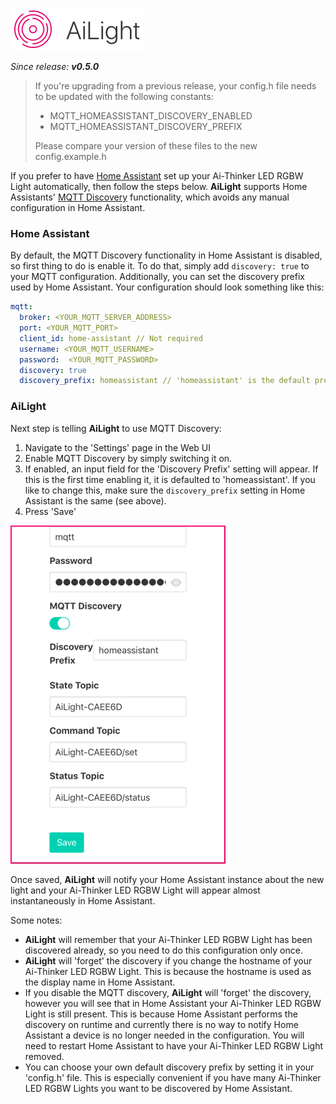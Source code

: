 ![](images/ailight_logo.png)

_Since release: **v0.5.0**_

>If you're upgrading from a previous release, your config.h file needs to be updated with the following constants:
>- MQTT_HOMEASSISTANT_DISCOVERY_ENABLED
>- MQTT_HOMEASSISTANT_DISCOVERY_PREFIX
>
>Please compare your version of these files to the new config.example.h

If you prefer to have [Home Assistant](https://home-assistant.io/) set up your Ai-Thinker LED RGBW Light automatically, then follow the steps below. **AiLight** supports Home Assistants' [MQTT Discovery](https://home-assistant.io/docs/mqtt/discovery/) functionality, which avoids any manual configuration in Home Assistant.

### Home Assistant
By default, the MQTT Discovery functionality in Home Assistant is disabled, so first thing to do is enable it. To do that, simply add `discovery: true` to your MQTT configuration. Additionally, you can set the discovery prefix used by Home Assistant. Your configuration should look something like this:

```YAML
mqtt:
  broker: <YOUR_MQTT_SERVER_ADDRESS>
  port: <YOUR_MQTT_PORT>
  client_id: home-assistant // Not required
  username: <YOUR_MQTT_USERNAME>
  password:  <YOUR_MQTT_PASSWORD>
  discovery: true
  discovery_prefix: homeassistant // 'homeassistant' is the default prefix, but can of course be changed
```

### AiLight
Next step is telling **AiLight** to use MQTT Discovery:

1. Navigate to the 'Settings' page in the Web UI
2. Enable MQTT Discovery by simply switching it on.
3. If enabled, an input field for the 'Discovery Prefix' setting will appear. If this is the first time enabling it, it is defaulted to 'homeassistant'. If you like to change this, make sure the `discovery_prefix` setting in Home Assistant is the same (see above).
4. Press 'Save'

![AiLight - MQTT Discovery](images/ailight_discovery.png)

Once saved, **AiLight** will notify your Home Assistant instance about the new light and your Ai-Thinker LED RGBW Light will appear almost instantaneously in Home Assistant.

Some notes:
- **AiLight** will remember that your Ai-Thinker LED RGBW Light has been discovered already, so you need to do this configuration only once.
- **AiLight** will 'forget' the discovery if you change the hostname of your Ai-Thinker LED RGBW Light. This is because the hostname is used as the display name in Home Assistant.
- If you disable the MQTT discovery, **AiLight** will 'forget' the discovery, however you will see that in Home Assistant your Ai-Thinker LED RGBW Light is still present. This is because Home Assistant performs the discovery on runtime and currently there is no way to notify Home Assistant a device is no longer needed in the configuration. You will need to restart Home Assistant to have your Ai-Thinker LED RGBW Light removed.
- You can choose your own default discovery prefix by setting it in your 'config.h' file. This is especially convenient if you have many Ai-Thinker LED RGBW Lights you want to be discovered by Home Assistant.
